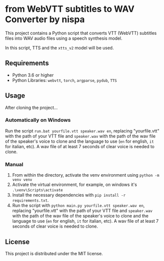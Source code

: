 # from WebVTT subtitles to WAV Converter by nispa

This project contains a Python script that converts VTT (WebVTT) subtitles files into WAV audio files using a speech synthesis model.

In this script, TTS and the `xtts_v2` model will be used.

## Requirements

- Python 3.6 or higher
- Python Libraries: `webvtt`, `torch`, `argparse`, `pydub`, `TTS`

## Usage

After cloning the project...

### Automatically on Windows
Run the script `run.bat yourfile.vtt speaker.wav en`, replacing "yourfile.vtt" with the path of your VTT file and `speaker.wav` with the path of the wav file of the speaker's voice to clone and the language to use (`en` for english, `it` for italian, etc). A wav file of at least 7 seconds of clear voice is needed to clone.

### Manual

1. From within the directory, activate the venv environment using `python -m venv venv`
2. Activate the virtual environment, for example, on windows it's `.\venv\Scripts\activate`
3. Install the necessary dependencies with `pip install -r requirements.txt`.
4. Run the script with `python main.py yourfile.vtt speaker.wav en`, replacing "yourfile.vtt" with the path of your VTT file and `speaker.wav` with the path of the wav file of the speaker's voice to clone and the language to use (`en` for english, `it` for italian, etc). A wav file of at least 7 seconds of clear voice is needed to clone.


## License

This project is distributed under the MIT license.
